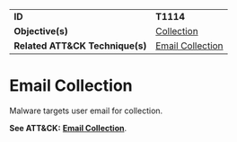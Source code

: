 |||
|---------|------------------------|
|**ID**|**T1114**|
|**Objective(s)**|[Collection](https://github.com/MBCProject/mbc-markdown/tree/master/collection)|
|**Related ATT&CK Technique(s)**|[Email Collection](https://attack.mitre.org/techniques/T1114/)|

Email Collection
================
Malware targets user email for collection.

**See ATT&CK:** [**Email Collection**](https://attack.mitre.org/techniques/T1114/).